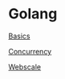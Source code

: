 # Golang

[Basics](/golang/basics.md)

[Concurrency](/golang/concurrency.md)

[Webscale](/golang/webscale.md)
